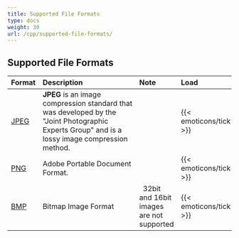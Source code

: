 ```yaml
---
title: Supported File Formats
type: docs
weight: 30
url: /cpp/supported-file-formats/
---
```


## **Supported File Formats**

|**Format**|**Description**|**Note**|**Load**|**Save**|
| :- | :- | :- | :- | :- |
|[JPEG](https://wiki.fileformat.com/image/jpeg/)|**JPEG** is an image compression standard that was developed by the "Joint Photographic Experts Group" and is a lossy image compression method.| |{{< emoticons/tick >}}| |
|[PNG](https://wiki.fileformat.com/image/png/)|Adobe Portable Document Format.| |{{< emoticons/tick >}}| |
|[BMP](https://wiki.fileformat.com/image/bmp/)|Bitmap Image Format|` `32bit and 16bit images are not supported|{{< emoticons/tick >}}| |


